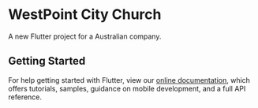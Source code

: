 # WestPoint City Church

A new Flutter project for a Australian company.

## Getting Started
For help getting started with Flutter, view our
[online documentation](https://flutter.dev/docs), which offers tutorials,
samples, guidance on mobile development, and a full API reference.
